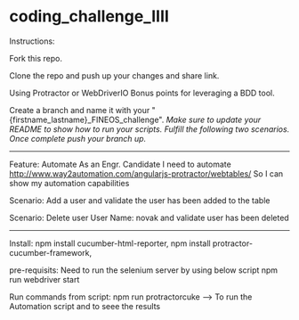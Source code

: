 # coding_challenge_IIII

Instructions:

Fork this repo.

Clone the repo and push up your changes and share link.

Using Protractor or WebDriverIO Bonus points for leveraging a BDD tool.

Create a branch and name it with your "{firstname_lastname}_FINEOS_challenge".
*Make sure to update your README to show how to run your scripts.*
*Fulfill the following two scenarios.*
*Once complete push your branch up.*

---
Feature: Automate
     As an Engr. Candidate
     I need to automate http://www.way2automation.com/angularjs-protractor/webtables/
     So I can show my automation capabilities

Scenario: Add a user and validate the user has been added to the table

Scenario: Delete user User Name: novak and validate user has been deleted

---
Install:
    npm install cucumber-html-reporter,
    npm install protractor-cucumber-framework,

pre-requisits:
Need to run the selenium server by using below script
npm run webdriver start

Run commands from script:
npm run protractorcuke --> To run the Automation script and to seee the results 